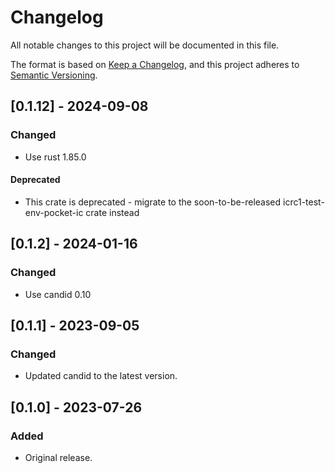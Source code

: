# Changelog
All notable changes to this project will be documented in this file.

The format is based on [Keep a Changelog](https://keepachangelog.com/en/1.0.0/),
and this project adheres to [Semantic Versioning](https://semver.org/spec/v2.0.0.html).

## [0.1.12] - 2024-09-08
### Changed
- Use rust 1.85.0
#### Deprecated
- This crate is deprecated - migrate to the soon-to-be-released icrc1-test-env-pocket-ic crate instead

## [0.1.2] - 2024-01-16
### Changed
- Use candid 0.10

## [0.1.1] - 2023-09-05
### Changed
- Updated candid to the latest version.

## [0.1.0] - 2023-07-26
### Added
- Original release.
